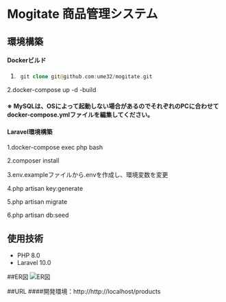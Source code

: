 # Mogitate 商品管理システム
## 環境構築
#### Dockerビルド
1. ```php
    git clone git@github.com:ume32/mogitate.git
   ```
2.docker-compose up -d -build
#### ※ MySQLは、OSによって起動しない場合があるのでそれぞれのPCに合わせてdocker-compose.ymlファイルを編集してください。
#### Laravel環境構築
1.docker-compose exec php bash

2.composer install

3.env.exampleファイルから.envを作成し、環境変数を変更

4.php artisan key:generate

5.php artisan migrate

6.php artisan db:seed

## 使用技術

* PHP 8.0
* Laravel 10.0

##ER図
![ER図](src/er-diagram.png)

##URL
####開発環境：http://http://localhost/products
